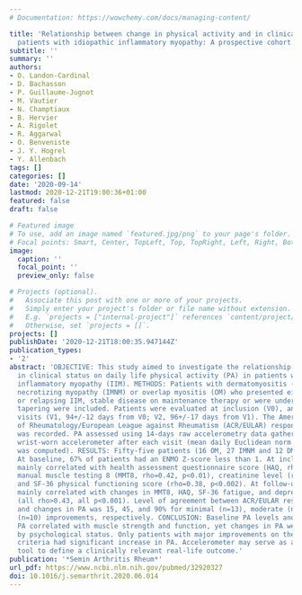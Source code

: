 ```yaml
---
# Documentation: https://wowchemy.com/docs/managing-content/

title: 'Relationship between change in physical activity and in clinical status in
  patients with idiopathic inflammatory myopathy: A prospective cohort study'
subtitle: ''
summary: ''
authors:
- O. Landon-Cardinal
- D. Bachasson
- P. Guillaume-Jugnot
- M. Vautier
- N. Champtiaux
- B. Hervier
- A. Rigolet
- R. Aggarwal
- O. Benveniste
- J. Y. Hogrel
- Y. Allenbach
tags: []
categories: []
date: '2020-09-14'
lastmod: 2020-12-21T19:00:36+01:00
featured: false
draft: false

# Featured image
# To use, add an image named `featured.jpg/png` to your page's folder.
# Focal points: Smart, Center, TopLeft, Top, TopRight, Left, Right, BottomLeft, Bottom, BottomRight.
image:
  caption: ''
  focal_point: ''
  preview_only: false

# Projects (optional).
#   Associate this post with one or more of your projects.
#   Simply enter your project's folder or file name without extension.
#   E.g. `projects = ["internal-project"]` references `content/project/deep-learning/index.md`.
#   Otherwise, set `projects = []`.
projects: []
publishDate: '2020-12-21T18:00:35.947144Z'
publication_types:
- '2'
abstract: 'OBJECTIVE: This study aimed to investigate the relationship between changes
  in clinical status on daily life physical activity (PA) in patients with idiopathic
  inflammatory myopathy (IIM). METHODS: Patients with dermatomyositis (DM), immune-mediated
  necrotizing myopathy (IMNM) or overlap myositis (OM) who presented either a new-onset
  or relapsing IIM, stable disease on maintenance therapy or were undergoing immunosuppressant
  tapering were included. Patients were evaluated at inclusion (V0), and at two follow-up
  visits (V1, 94+/-12 days from V0; V2, 96+/-17 days from V1). The American College
  of Rheumatology/European League against Rheumatism (ACR/EULAR) response criteria
  was recorded. PA assessed using 14-days raw accelerometry data gathered using a
  wrist-worn accelerometer after each visit (mean daily Euclidean norm minus 1g (ENMO)
  was computed). RESULTS: Fifty-five patients (16 OM, 27 IMNM and 12 DM) were included.
  At baseline, 67% of patients had an ENMO Z-score less than 1. At inclusion, ENMO
  mainly correlated with health assessment questionnaire score (HAQ, rho=-0.51, p<0.01),
  manual muscle testing 8 (MMT8, rho=0.42, p<0.01), creatinine level (rho=0.41, p<0.01),
  and SF-36 physical functioning score (rho=0.38, p<0.002). At follow-up, ENMO changes
  mainly correlated with changes in MMT8, HAQ, SF-36 fatigue, and depression score
  (all rho>0.43, all p<0.001). Level of agreement between ACR/EULAR response criteria
  and changes in PA was 15, 45, and 90% for minimal (n=13), moderate (n=20), and major
  (n=10) improvements, respectively. CONCLUSION: Baseline PA levels and change in
  PA correlated with muscle strength and function, yet changes in PA were also influenced
  by psychological status. Only patients with major improvements on the ACR/EULAR
  criteria had significant increase in PA. Accelerometer may serve as an objective
  tool to define a clinically relevant real-life outcome.'
publication: '*Semin Arthritis Rheum*'
url_pdf: https://www.ncbi.nlm.nih.gov/pubmed/32920327
doi: 10.1016/j.semarthrit.2020.06.014
---
```

